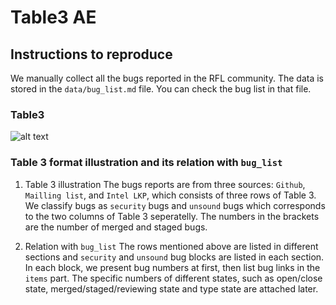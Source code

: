 # Table3 AE

## Instructions to reproduce

We manually collect all the bugs reported in the RFL community. 
The data is stored in the `data/bug_list.md` file.
You can check the bug list in that file.

### Table3

![alt text](image.png)

### Table 3 format illustration and its relation with `bug_list`

1. Table 3 illustration
The bugs reports are from three sources: `Github`, `Mailling list`, and `Intel LKP`, which consists of three rows of Table 3.
We classify bugs as `security` bugs and `unsound` bugs which corresponds to the two columns of Table 3 seperatelly.
The numbers in the brackets are the number of merged and staged bugs.

2. Relation with `bug_list`
The rows mentioned above are listed in different sections and `security` and `unsound` bug blocks are listed in each section.
In each block, we present bug numbers at first, then list bug links in the `items` part.
The specific numbers of different states, such as open/close state, merged/staged/reviewing state and type state are attached later.